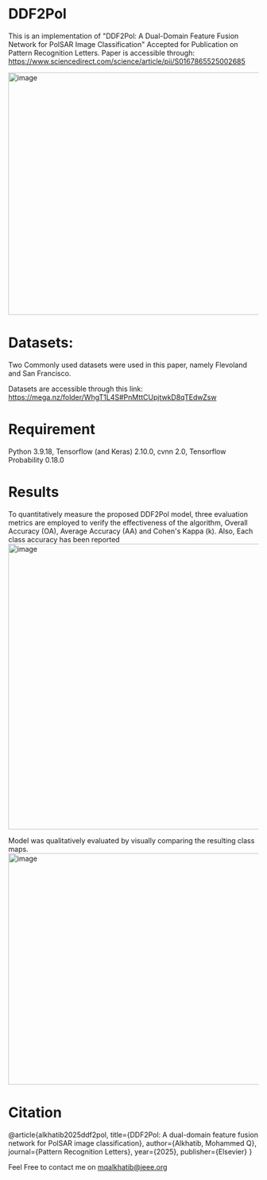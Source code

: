 # DDF2Pol
This is an implementation of "DDF2Pol: A Dual-Domain Feature Fusion Network for PolSAR Image Classification" Accepted for Publication on Pattern Recognition Letters.
Paper is accessible through:
https://www.sciencedirect.com/science/article/pii/S0167865525002685

<img width="1333" height="487" alt="image" src="https://github.com/user-attachments/assets/dbd8d418-1ec6-4fbd-a738-13f9cfbd6068" />

# Datasets:
Two Commonly used datasets were used in this paper, namely Flevoland and San Francisco.

Datasets are accessible through this link:
https://mega.nz/folder/WhgT1L4S#PnMttCUpjtwkD8qTEdwZsw

# Requirement
Python 3.9.18, Tensorflow (and Keras) 2.10.0, cvnn 2.0, Tensorflow Probability 0.18.0

# Results
To quantitatively measure the proposed DDF2Pol model, three evaluation metrics are employed to verify the effectiveness of the algorithm, Overall Accuracy (OA), Average Accuracy (AA) and Cohen's Kappa (k). Also, Each class accuracy has been reported
<img width="1291" height="574" alt="image" src="https://github.com/user-attachments/assets/d2ff7426-6359-48d1-b6d2-4b6a8b13a395" />


Model was qualitatively evaluated by visually comparing the resulting class maps.
<img width="1331" height="465" alt="image" src="https://github.com/user-attachments/assets/b2752894-efda-4a20-8ed1-d7036c136030" />


# Citation
@article{alkhatib2025ddf2pol,
  title={DDF2Pol: A dual-domain feature fusion network for PolSAR image classification},
  author={Alkhatib, Mohammed Q},
  journal={Pattern Recognition Letters},
  year={2025},
  publisher={Elsevier}
}

Feel Free to contact me on mqalkhatib@ieee.org
